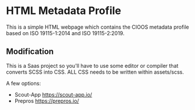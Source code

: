 # HTML Metadata Profile

This is a simple HTML webpage which contains the CIOOS metadata profile based on ISO 19115-1:2014 and ISO 19115-2:2019.

## Modification

This is a Saas project so you'll have to use some editor or compiler that converts SCSS into CSS. ALL CSS needs to be written within assets/scss.

A few options:
- Scout-App https://scout-app.io/
- Prepros https://prepros.io/